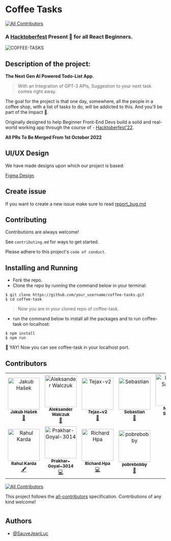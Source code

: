 # Coffee Tasks
<!-- ALL-CONTRIBUTORS-BADGE:START - Do not remove or modify this section -->
[![All Contributors](https://img.shields.io/badge/all_contributors-11-orange.svg?style=flat-square)](#contributors-)
<!-- ALL-CONTRIBUTORS-BADGE:END -->

### A [Hacktoberfest](https://hacktoberfest.com/) Present 🎁 for all React Beginners.

![COFFEE-TASKS](https://user-images.githubusercontent.com/73312468/194117721-5dd0f3fc-98e3-4827-b964-941446f1f014.gif)

 ## **Description of the project:**

<b>The Next Gen AI Powered Todo-List App.</b> 
>With an Integration of GPT-3 APIs, Suggestion to your next task comes right away.

The goal for the project is that one day, somewhere, all the people in a coffee shop, with a list of tasks to do, will be addicted to this.
And you'll be part of the Impact 🙂.

Originally designed to help Beginner Front-End Devs build a solid
and real-world working app through the course of - [Hacktoberfest'22](https://hacktoberfest.com/).

**All PRs To Be Merged From 1st October 2022**

## UI/UX Design
We have made designs upon which our project is based:

[Figma Design](https://www.figma.com/file/2DdRHkoszU7lxTvcyBchJ8/React-TODO?node-id=0%3A1)

## Create issue

If you want to create a new issue make sure to read [report_bug.md](.github/ISSUE_TEMPLATE/bug_report.md)

## Contributing

Contributions are always welcome!

See `contributing.md` for ways to get started.

Please adhere to this project's `code of conduct`.
## Installing and Running

* Fork the repo.
* Clone the repo by running the command below in your terminal:
````console
$ git clone https://github.com/your_username/coffee-tasks.git
$ cd coffee-task
````
>Now you are in your cloned repo of coffee-task.
* run the command below to install all the packages and to run coffee-task on localhost:
````console
$ npm install
$ npm run
````
🥳 YAY! Now you can see coffee-task in your localhost port. 

## Contributors

<!-- ALL-CONTRIBUTORS-LIST:START - Do not remove or modify this section -->
<!-- prettier-ignore-start -->
<!-- markdownlint-disable -->
<table>
  <tbody>
    <tr>
      <td align="center"><a href="https://github.com/kubahasek"><img src="https://avatars.githubusercontent.com/u/28836407?v=4?s=100" width="100px;" alt="Jakub Hašek"/><br /><sub><b>Jakub Hašek</b></sub></a><br /><a href="https://github.com/SauveJeanLuc/coffee-tasks/commits?author=kubahasek" title="Documentation">📖</a></td>
      <td align="center"><a href="https://linkedin.com/in/aleksanderwalczuk/"><img src="https://avatars.githubusercontent.com/u/33238158?v=4?s=100" width="100px;" alt="Aleksander Walczuk"/><br /><sub><b>Aleksander Walczuk</b></sub></a><br /><a href="#maintenance-aleksanderwalczuk" title="Maintenance">🚧</a></td>
      <td align="center"><a href="https://github.com/Tejax-v2"><img src="https://avatars.githubusercontent.com/u/92671877?v=4?s=100" width="100px;" alt="Tejax-v2"/><br /><sub><b>Tejax-v2</b></sub></a><br /><a href="https://github.com/SauveJeanLuc/coffee-tasks/commits?author=Tejax-v2" title="Documentation">📖</a></td>
      <td align="center"><a href="https://dev.to/gismo1337"><img src="https://avatars.githubusercontent.com/u/6397577?v=4?s=100" width="100px;" alt="Sebastian"/><br /><sub><b>Sebastian</b></sub></a><br /><a href="#tool-Gismo1337" title="Tools">🔧</a></td>
      <td align="center"><a href="http://thenishantsapkota.github.io"><img src="https://avatars.githubusercontent.com/u/60746512?v=4?s=100" width="100px;" alt="Nishant Sapkota"/><br /><sub><b>Nishant Sapkota</b></sub></a><br /><a href="https://github.com/SauveJeanLuc/coffee-tasks/commits?author=thenishantsapkota" title="Code">💻</a></td>
      <td align="center"><a href="https://github.com/manassahoo-dev"><img src="https://avatars.githubusercontent.com/u/6974223?v=4?s=100" width="100px;" alt="Manas Ranjan Sahoo"/><br /><sub><b>Manas Ranjan Sahoo</b></sub></a><br /><a href="https://github.com/SauveJeanLuc/coffee-tasks/commits?author=manassahoo-dev" title="Code">💻</a></td>
      <td align="center"><a href="https://www.linkedin.com/in/adnan-sameer-785103201/"><img src="https://avatars.githubusercontent.com/u/51002433?v=4?s=100" width="100px;" alt="Adnan Sameer"/><br /><sub><b>Adnan Sameer</b></sub></a><br /><a href="https://github.com/SauveJeanLuc/coffee-tasks/commits?author=adnansam110" title="Code">💻</a></td>
    </tr>
    <tr>
      <td align="center"><a href="https://rahulkarda.me"><img src="https://avatars.githubusercontent.com/u/76204863?v=4?s=100" width="100px;" alt="Rahul Karda"/><br /><sub><b>Rahul Karda</b></sub></a><br /><a href="#content-rahulkarda" title="Content">🖋</a></td>
      <td align="center"><a href="https://github.com/Prakhar-Goyal-3014"><img src="https://avatars.githubusercontent.com/u/73887104?v=4?s=100" width="100px;" alt="Prakhar-Goyal-3014"/><br /><sub><b>Prakhar-Goyal-3014</b></sub></a><br /><a href="https://github.com/SauveJeanLuc/coffee-tasks/commits?author=Prakhar-Goyal-3014" title="Code">💻</a></td>
      <td align="center"><a href="http://www.richard-hpa.com"><img src="https://avatars.githubusercontent.com/u/26518752?v=4?s=100" width="100px;" alt="Richard Hpa"/><br /><sub><b>Richard Hpa</b></sub></a><br /><a href="https://github.com/SauveJeanLuc/coffee-tasks/commits?author=RichardHpa" title="Code">💻</a></td>
      <td align="center"><a href="https://github.com/pobrebobby"><img src="https://avatars.githubusercontent.com/u/115002742?v=4?s=100" width="100px;" alt="pobrebobby"/><br /><sub><b>pobrebobby</b></sub></a><br /><a href="#design-pobrebobby" title="Design">🎨</a></td>
    </tr>
  </tbody>
</table>

<!-- markdownlint-restore -->
<!-- prettier-ignore-end -->

<!-- ALL-CONTRIBUTORS-LIST:END -->

<!-- ALL-CONTRIBUTORS-BADGE:START - Do not remove or modify this section -->

[![All Contributors](https://img.shields.io/badge/all_contributors-13-orange.svg?style=flat-square)](#contributors)

This project follows the [all-contributors](https://github.com/all-contributors/all-contributors) specification. Contributions of any kind welcome!

# <!-- ALL-CONTRIBUTORS-BADGE:END -->

## Authors

- [@SauveJeanLuc](https://github.com/SauveJeanLuce)